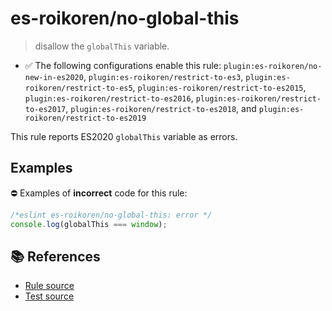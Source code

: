 # es-roikoren/no-global-this
> disallow the `globalThis` variable.

- ✅ The following configurations enable this rule: `plugin:es-roikoren/no-new-in-es2020`, `plugin:es-roikoren/restrict-to-es3`, `plugin:es-roikoren/restrict-to-es5`, `plugin:es-roikoren/restrict-to-es2015`, `plugin:es-roikoren/restrict-to-es2016`, `plugin:es-roikoren/restrict-to-es2017`, `plugin:es-roikoren/restrict-to-es2018`, and `plugin:es-roikoren/restrict-to-es2019`

This rule reports ES2020 `globalThis` variable as errors.

## Examples

⛔ Examples of **incorrect** code for this rule:

```js
/*eslint es-roikoren/no-global-this: error */
console.log(globalThis === window);
```

## 📚 References

- [Rule source](https://github.com/roikoren755/eslint-plugin-es/blob/v2.0.9/src/rules/no-global-this.ts)
- [Test source](https://github.com/roikoren755/eslint-plugin-es/blob/v2.0.9/tests/src/rules/no-global-this.ts)
